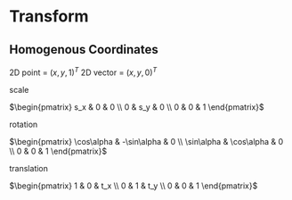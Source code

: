 # Transform

## Homogenous Coordinates

2D point = $(x,y,1)^T$
2D vector = $(x,y,0)^T$

scale

$\begin{pmatrix}
    s_x & 0 & 0 \\
    0 & s_y & 0 \\
    0 & 0 & 1
\end{pmatrix}$

rotation

$\begin{pmatrix}
    \cos\alpha & -\sin\alpha & 0 \\
    \sin\alpha & \cos\alpha & 0 \\
    0 & 0 & 1
\end{pmatrix}$

translation

$\begin{pmatrix}
    1 & 0 & t_x \\
    0 & 1 & t_y \\
    0 & 0 & 1
\end{pmatrix}$

